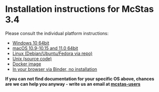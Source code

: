 # Installation instructions for McStas 3.4

Please consult the individual platform instructions:

* [Windows 10 64bit](Windows/README.md)
* [macOS 10.9-10.15 and 11.0 64bit](macOS/README.md)
* [Linux (Debian/Ubuntu/Fedora via repo)](Linux/README.md)
* [Unix (source code)](Linux/src/README.md)
* [Docker image](Docker/README.md)
* [In your browser via Binder, no installation](Binder/README.md)

**If you can not find documentation for your specific OS above, chances are we can help you anyway - write us an email at [mcstas-users](mailto:"mcstas-users@mcstas.org")**
